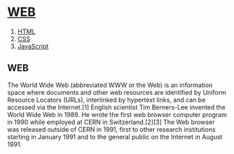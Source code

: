 <head>
  <meta charset="utf-8">
</head>

<body>
  <h1><strong><u><a href="lab1.html">WEB</a></u></strong></h1>
  <ol>
    <li><a href="1.html" target="_self">HTML</a></li>
    <li><a href="2.html" target="_self">CSS</a></li>
    <li><a href="3.html" target="self">JavaScript</a></li>
  </ol>
  <h2><strong>WEB</strong></h2>
  <p>The World Wide Web (abbreviated WWW or the Web) is an information
  space where documents and other web resources are identified by
  Uniform Resource Locators (URLs), interlinked by hypertext links, 
  and can be accessed via the Internet.[1] English scientist Tim
  Berners-Lee invented the World Wide Web in 1989. He wrote the
  first web browser computer program in 1990 while employed at
  CERN in Switzerland.[2][3] The Web browser was released outside of
  CERN in 1991, first to other research institutions starting in
  January 1991 and to the general public on the Internet in August
  1991.</p>
</body>
